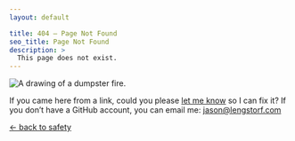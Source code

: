 ```yaml
---
layout: default

title: 404 — Page Not Found
seo_title: Page Not Found
description: >
  This page does not exist.
---
```



![A drawing of a dumpster fire.](https://res.cloudinary.com/jlengstorf/image/upload/q_auto,f_auto,w_1200/jason.energy/404.png)

If you came here from a link, could you please <a class="reporting-link" href="https://github.com/jlengstorf/jason.energy/issues/new">let me know</a> so I can fix it? If you don’t have a GitHub account, you can email me: <jason@lengstorf.com>

[&larr; back to safety](/)

<script>
  const link = document.querySelector('.reporting-link');
  const url = new URL(link.href);

  url.searchParams.set('title', `Broken link: ${window.location.href}`);

  link.href = url;
</script>